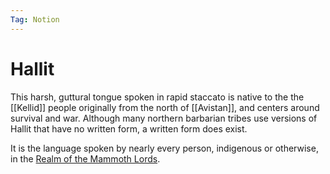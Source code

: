 ```yaml
---
Tag: Notion
---
```

# Hallit
This harsh, guttural tongue spoken in rapid staccato is native to the the [[Kellid]] people originally from the north of [[Avistan]], and centers around survival and war. Although many northern barbarian tribes use versions of Hallit that have no written form, a written form does exist.

It is the language spoken by nearly every person, indigenous or otherwise, in the [Realm of the Mammoth Lords](Realm-of-the-Mammoth-Lords). 

